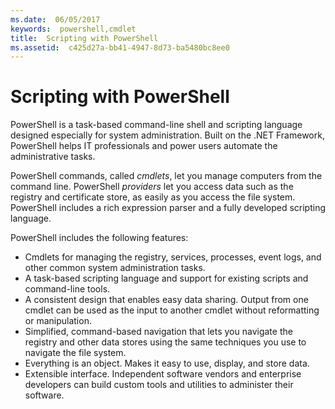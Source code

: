 ```yaml
---
ms.date:  06/05/2017
keywords:  powershell,cmdlet
title:  Scripting with PowerShell
ms.assetid:  c425d27a-bb41-4947-8d73-ba5480bc8ee0
---
```


# Scripting with PowerShell

PowerShell is a task-based command-line shell and scripting language designed especially for system administration. Built on the .NET Framework, PowerShell helps IT professionals and power users automate the administrative tasks.

PowerShell commands, called *cmdlets*, let you manage computers from the command line. PowerShell *providers* let you access data such as the registry and certificate store, as easily as you access the file system. PowerShell includes a rich expression parser and a fully developed scripting language.

PowerShell includes the following features:

- Cmdlets for managing the registry, services, processes, event logs, and other common system administration tasks.
- A task-based scripting language and support for existing scripts and command-line tools.
- A consistent design that enables easy data sharing. Output from one cmdlet can be used as the input to another cmdlet without reformatting or manipulation.
- Simplified, command-based navigation that lets you navigate the registry and other data stores using the same techniques you use to navigate the file system.
- Everything is an object. Makes it easy to use, display, and store data.
- Extensible interface. Independent software vendors and enterprise developers can build custom tools and utilities to administer their software.